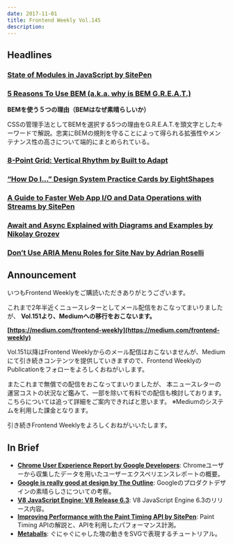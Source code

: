 ```yaml
---
date: 2017-11-01
title: Frontend Weekly Vol.145
description: 
---
```


## Headlines

### [State of Modules in JavaScript by SitePen](https://www.sitepen.com/blog/2017/10/26/state-of-modules-in-javascript/)


### [5 Reasons To Use BEM (a.k.a. why is BEM G.R.E.A.T.)](https://blog.elpassion.com/reasons-to-use-bem-a88738317753)

**BEMを使う５つの理由（BEMはなぜ素晴らしいか）**

CSSの管理手法としてBEMを選択する5つの理由をG.R.E.A.T.を頭文字としたキーワードで解説。忠実にBEMの規則を守ることによって得られる拡張性やメンテナンス性の高さについて端的にまとめられている。

### [8-Point Grid: Vertical Rhythm by Built to Adapt](https://builttoadapt.io/8-point-grid-vertical-rhythm-90d05ad95032)


### [“How Do I…” Design System Practice Cards by EightShapes](https://medium.com/eightshapes-llc/how-do-i-practice-cards-activity-60d6ffe42be3)


### [A Guide to Faster Web App I/O and Data Operations with Streams by SitePen](https://www.sitepen.com/blog/2017/10/02/a-guide-to-faster-web-app-io-and-data-operations-with-streams/)


### [Await and Async Explained with Diagrams and Examples by Nikolay Grozev](http://nikgrozev.com/2017/10/01/async-await/)


### [Don’t Use ARIA Menu Roles for Site Nav by Adrian Roselli](http://adrianroselli.com/2017/10/dont-use-aria-menu-roles-for-site-nav.html)

## Announcement

いつもFrontend Weeklyをご購読いただきありがとうございます。

これまで2年半近くニュースレターとしてメール配信をおこなってまいりましたが、
**Vol.151より、Mediumへの移行をおこないます。**

**[https://medium.com/frontend-weekly](https://medium.com/frontend-weekly)**

Vol.151以降はFrontend Weeklyからのメール配信はおこないませんが、Mediumにて引き続きコンテンツを提供していきますので、Frontend WeeklyのPublicationをフォローをよろしくおねがいします。

またこれまで無償での配信をおこなってまいりましたが、
本ニュースレターの運営コストの状況など鑑みて、一部を除いて有料での配信も検討しております。
こちらについては追って詳細をご案内できればと思います。
※Mediumのシステムを利用した課金となります。

引き続きFrontend Weeklyをよろしくおねがいいたします。

## In Brief

- [**Chrome User Experience Report by Google Developers**](https://developers.google.com/web/tools/chrome-user-experience-report/): Chromeユーザーから収集したデータを用いたユーザーエクスペリエンスレポートの概要。
- [**Google is really good at design by The Outline**](https://theoutline.com/post/2388/google-is-really-good-at-design): Googleのプロダクトデザインの素晴らしさについての考察。
- [**V8 JavaScript Engine: V8 Release 6.3**](https://v8project.blogspot.jp/2017/10/v8-release-63.html): V8 JavaScript Engine 6.3のリリース内容。
- [**Improving Performance with the Paint Timing API by SitePen**](https://www.sitepen.com/blog/2017/10/06/improving-performance-with-the-paint-timing-api/): Paint Timing APIの解説と、APIを利用したパフォーマンス計測。
- [**Metaballs**](http://varun.ca/metaballs/): ぐにゃぐにゃした塊の動きをSVGで表現するチュートリアル。
